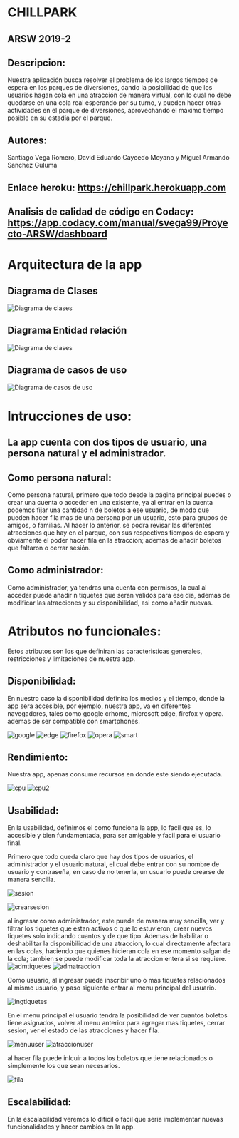 # CHILLPARK
## ARSW 2019-2
## Descripcion:
Nuestra aplicación busca resolver el problema de los largos tiempos de espera en los parques de diversiones, dando la posibilidad de que los usuarios hagan cola en una atracción de manera virtual, con lo cual no debe quedarse en una cola real esperando por su turno, y pueden hacer otras actividades en el parque de diversiones, aprovechando el máximo tiempo posible en su estadía por el parque.

## Autores: 
 Santiago Vega Romero, David Eduardo Caycedo Moyano y Miguel Armando Sanchez Guluma

## Enlace heroku: https://chillpark.herokuapp.com

## Analisis de calidad de código en Codacy: https://app.codacy.com/manual/svega99/Proyecto-ARSW/dashboard

# Arquitectura de la app

## Diagrama de Clases

![Diagrama de clases](https://github.com/equiporocketarsw/Proyecto-ARSW/blob/master/img/clases.png)

## Diagrama Entidad relación 

![Diagrama de clases](https://github.com/equiporocketarsw/Proyecto-ARSW/blob/master/img/basededatos.PNG)

## Diagrama de casos de uso

![Diagrama de casos de uso](https://github.com/equiporocketarsw/Proyecto-ARSW/blob/master/img/uso.PNG)



# Intrucciones de uso:
## La app cuenta con dos tipos de usuario, una persona natural y el administrador.
## Como persona natural:
 Como persona natural, primero que todo desde la página principal puedes o crear una cuenta o acceder en una existente, ya al entrar en la cuenta podemos fijar una cantidad n de boletos a ese usuario, de modo que pueden hacer fila mas de una persona por un usuario, esto para grupos de amigos, o familias. Al hacer lo anterior, se podra revisar las diferentes atracciones que hay en el parque, con sus respectivos tiempos de espera y obviamente el poder hacer fila en la atraccion; ademas de añadir boletos que faltaron o cerrar sesión.

## Como administrador:
 Como administrador, ya tendras una cuenta con permisos, la cual al acceder puede añadir n tiquetes que seran validos para ese dia, ademas de modificar las atracciones y su disponibilidad, asi como añadir nuevas.
 
 # Atributos no funcionales:
 Estos atributos son los que definiran las caracteristicas generales, restricciones y limitaciones de nuestra app.
 
 ## Disponibilidad:
 
En nuestro caso la disponibilidad definira los medios y el tiempo, donde la app sera accesible, por ejemplo, nuestra app, va en diferentes navegadores, tales como google crhome, microsoft edge, firefox y opera. ademas de ser compatible con smartphones.

![google](https://github.com/equiporocketarsw/Proyecto-ARSW/blob/master/img/google.PNG)
![edge](https://github.com/equiporocketarsw/Proyecto-ARSW/blob/master/img/edge.PNG)
![firefox](https://github.com/equiporocketarsw/Proyecto-ARSW/blob/master/img/mozilla.PNG)
![opera](https://github.com/equiporocketarsw/Proyecto-ARSW/blob/master/img/opera.PNG)
![smart](https://github.com/equiporocketarsw/Proyecto-ARSW/blob/master/img/smart.jpg)


 ## Rendimiento:
 
 Nuestra app, apenas consume recursos en donde este siendo ejecutada.
 
 ![cpu](https://github.com/equiporocketarsw/Proyecto-ARSW/blob/master/img/cpu.PNG)
 ![cpu2](https://github.com/equiporocketarsw/Proyecto-ARSW/blob/master/img/cpu2.PNG)
 
 
 ## Usabilidad:
 
 En la usabilidad, definimos el como funciona la app, lo facil que es, lo accesible y bien fundamentada, para ser amigable y facil para   el usuario final.
 
 Primero que todo queda claro que hay dos tipos de usuarios, el administrador y el usuario natural, el cual debe entrar con su nombre de usuario y contraseña, en caso de no tenerla, un usuario puede crearse de manera sencilla.
 
 ![sesion](https://github.com/equiporocketarsw/Proyecto-ARSW/blob/master/img/uti0.PNG)
 
 ![crearsesion](https://github.com/equiporocketarsw/Proyecto-ARSW/blob/master/img/uti.PNG)
 
 al ingresar como administrador, este puede de manera muy sencilla, ver y filtrar los tiquetes que estan activos o que lo estuvieron, crear nuevos tiquetes solo indicando cuantos y de que tipo. Ademas de habilitar o deshabilitar la disponibilidad de una atraccion, lo cual directamente afectara en las colas, haciendo que quienes hicieran cola en ese momento salgan de la cola; tambien se puede modificar toda la atraccion entera si se requiere.
 ![admtiquetes](https://github.com/equiporocketarsw/Proyecto-ARSW/blob/master/img/uti2.PNG)
 ![admatraccion](https://github.com/equiporocketarsw/Proyecto-ARSW/blob/master/img/uti3.PNG)
 
 Como usuario, al ingresar puede inscribir uno o mas tiquetes relacionados al mismo usuario, y paso siguiente entrar al menu principal del usuario.
 
 ![ingtiquetes](https://github.com/equiporocketarsw/Proyecto-ARSW/blob/master/img/uti4.PNG)
 
 En el menu principal el usuario tendra la posibilidad de ver cuantos boletos tiene asignados, volver al menu anterior para agregar mas tiquetes, cerrar sesion, ver el estado de las atracciones y hacer fila.
 
 ![menuuser](https://github.com/equiporocketarsw/Proyecto-ARSW/blob/master/img/uti5.PNG)
 ![atraccionuser](https://github.com/equiporocketarsw/Proyecto-ARSW/blob/master/img/uti6.PNG)
 
 al hacer fila puede inlcuir a todos los boletos que tiene relacionados o simplemente los que sean necesarios.
 
 ![fila](https://github.com/equiporocketarsw/Proyecto-ARSW/blob/master/img/uti7.PNG)
 
 ## Escalabilidad:
 
 En la escalabilidad veremos lo dificil o facil que seria implementar nuevas funcionalidades y hacer cambios en la app.
